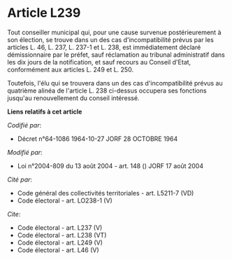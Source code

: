 # Article L239

Tout conseiller municipal qui, pour une cause survenue postérieurement à son élection, se trouve dans un des cas
d'incompatibilité prévus par les articles L. 46, L. 237, L. 237-1 et L. 238, est immédiatement déclaré démissionnaire par le
préfet, sauf réclamation au tribunal administratif dans les dix jours de la notification, et sauf recours au Conseil d'Etat,
conformément aux articles L. 249 et L. 250. 

Toutefois, l'élu qui se trouvera dans un des cas d'incompatibilité prévus au quatrième alinéa de l'article L. 238 ci-dessus
occupera ses fonctions jusqu'au renouvellement du conseil intéressé.

**Liens relatifs à cet article**

_Codifié par_:

  - Décret n°64-1086 1964-10-27 JORF 28 OCTOBRE 1964

_Modifié par_:

  - Loi n°2004-809 du 13 août 2004 - art. 148 () JORF 17 août 2004

_Cité par_:

  - Code général des collectivités territoriales - art. L5211-7 (VD)
  - Code électoral - art. LO238-1 (V)

_Cite_:

  - Code électoral - art. L237 (V)
  - Code électoral - art. L238 (VT)
  - Code électoral - art. L249 (V)
  - Code électoral - art. L46 (V)
